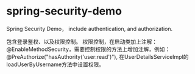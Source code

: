 # spring-security-demo
Spring Security Demo， include authentication, and authorization.

包含登录鉴权、以及权限控制。
权限控制，在启动类加上注解：@EnableMethodSecurity，需要控制权限的方法上增加注解，例如：@PreAuthorize("hasAuthority('user:read')"), 在UserDetailsServiceImpl的loadUserByUsername方法中设置权限。

